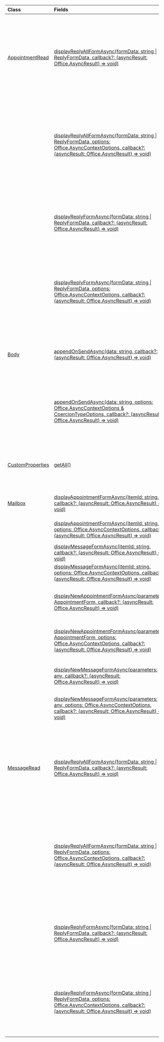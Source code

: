 | Class | Fields | Description |
|:---|:---|:---|
|[AppointmentRead](/.appointmentread)|[displayReplyAllFormAsync(formData: string \| ReplyFormData, callback?: (asyncResult: Office.AsyncResult<void>) => void)](/.appointmentread#outlook-javascript/api/outlook/-appointmentread-displayreplyallformasync-member(1))|Displays a reply form that includes either the sender and all recipients of the selected message or the organizer and all attendees of the|
||[displayReplyAllFormAsync(formData: string \| ReplyFormData, options: Office.AsyncContextOptions, callback?: (asyncResult: Office.AsyncResult<void>) => void)](/.appointmentread#outlook-javascript/api/outlook/-appointmentread-displayreplyallformasync-member(1))|Displays a reply form that includes either the sender and all recipients of the selected message or the organizer and all attendees of the|
||[displayReplyFormAsync(formData: string \| ReplyFormData, callback?: (asyncResult: Office.AsyncResult<void>) => void)](/.appointmentread#outlook-javascript/api/outlook/-appointmentread-displayreplyformasync-member(1))|Displays a reply form that includes only the sender of the selected message or the organizer of the selected appointment.|
||[displayReplyFormAsync(formData: string \| ReplyFormData, options: Office.AsyncContextOptions, callback?: (asyncResult: Office.AsyncResult<void>) => void)](/.appointmentread#outlook-javascript/api/outlook/-appointmentread-displayreplyformasync-member(1))|Displays a reply form that includes only the sender of the selected message or the organizer of the selected appointment.|
|[Body](/.body)|[appendOnSendAsync(data: string, callback?: (asyncResult: Office.AsyncResult<void>) => void)](/.body#outlook-javascript/api/outlook/-body-appendonsendasync-member(1))|Appends on send the specified content to the end of the item body, after any signature.|
||[appendOnSendAsync(data: string, options: Office.AsyncContextOptions & CoercionTypeOptions, callback?: (asyncResult: Office.AsyncResult<void>) => void)](/.body#outlook-javascript/api/outlook/-body-appendonsendasync-member(1))|Appends on send the specified content to the end of the item body, after any signature.|
|[CustomProperties](/.customproperties)|[getAll()](/.customproperties#outlook-javascript/api/outlook/-customproperties-getall-member(1))|Returns an object with all custom properties in a collection of name/value pairs.|
|[Mailbox](/.mailbox)|[displayAppointmentFormAsync(itemId: string, callback?: (asyncResult: Office.AsyncResult<void>) => void)](/.mailbox#outlook-javascript/api/outlook/-mailbox-displayappointmentformasync-member(1))|Displays an existing calendar appointment.|
||[displayAppointmentFormAsync(itemId: string, options: Office.AsyncContextOptions, callback?: (asyncResult: Office.AsyncResult<void>) => void)](/.mailbox#outlook-javascript/api/outlook/-mailbox-displayappointmentformasync-member(1))|Displays an existing calendar appointment.|
||[displayMessageFormAsync(itemId: string, callback?: (asyncResult: Office.AsyncResult<void>) => void)](/.mailbox#outlook-javascript/api/outlook/-mailbox-displaymessageformasync-member(1))|Displays an existing message.|
||[displayMessageFormAsync(itemId: string, options: Office.AsyncContextOptions, callback?: (asyncResult: Office.AsyncResult<void>) => void)](/.mailbox#outlook-javascript/api/outlook/-mailbox-displaymessageformasync-member(1))|Displays an existing message.|
||[displayNewAppointmentFormAsync(parameters: AppointmentForm, callback?: (asyncResult: Office.AsyncResult<void>) => void)](/.mailbox#outlook-javascript/api/outlook/-mailbox-displaynewappointmentformasync-member(1))|Displays a form for creating a new calendar appointment.|
||[displayNewAppointmentFormAsync(parameters: AppointmentForm, options: Office.AsyncContextOptions, callback?: (asyncResult: Office.AsyncResult<void>) => void)](/.mailbox#outlook-javascript/api/outlook/-mailbox-displaynewappointmentformasync-member(1))|Displays a form for creating a new calendar appointment.|
||[displayNewMessageFormAsync(parameters: any, callback?: (asyncResult: Office.AsyncResult<void>) => void)](/.mailbox#outlook-javascript/api/outlook/-mailbox-displaynewmessageformasync-member(1))|Displays a form for creating a new message.|
||[displayNewMessageFormAsync(parameters: any, options: Office.AsyncContextOptions, callback?: (asyncResult: Office.AsyncResult<void>) => void)](/.mailbox#outlook-javascript/api/outlook/-mailbox-displaynewmessageformasync-member(1))|Displays a form for creating a new message.|
|[MessageRead](/.messageread)|[displayReplyAllFormAsync(formData: string \| ReplyFormData, callback?: (asyncResult: Office.AsyncResult<void>) => void)](/.messageread#outlook-javascript/api/outlook/-messageread-displayreplyallformasync-member(1))|Displays a reply form that includes either the sender and all recipients of the selected message or the organizer and all attendees of the|
||[displayReplyAllFormAsync(formData: string \| ReplyFormData, options: Office.AsyncContextOptions, callback?: (asyncResult: Office.AsyncResult<void>) => void)](/.messageread#outlook-javascript/api/outlook/-messageread-displayreplyallformasync-member(1))|Displays a reply form that includes either the sender and all recipients of the selected message or the organizer and all attendees of the|
||[displayReplyFormAsync(formData: string \| ReplyFormData, callback?: (asyncResult: Office.AsyncResult<void>) => void)](/.messageread#outlook-javascript/api/outlook/-messageread-displayreplyformasync-member(1))|Displays a reply form that includes only the sender of the selected message or the organizer of the selected appointment.|
||[displayReplyFormAsync(formData: string \| ReplyFormData, options: Office.AsyncContextOptions, callback?: (asyncResult: Office.AsyncResult<void>) => void)](/.messageread#outlook-javascript/api/outlook/-messageread-displayreplyformasync-member(1))|Displays a reply form that includes only the sender of the selected message or the organizer of the selected appointment.|
